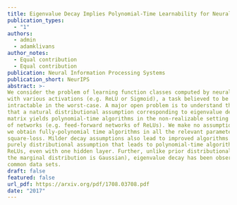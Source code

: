 ```yaml
---
title: Eigenvalue Decay Implies Polynomial-Time Learnability for Neural Networks
publication_types:
  - "1"
authors:
  - admin
  - adamklivans
author_notes:
  - Equal contribution
  - Equal contribution
publication: Neural Information Processing Systems
publication_short: NeurIPS
abstract: >-
We consider the problem of learning function classes computed by neural networks
with various activations (e.g. ReLU or Sigmoid), a task believed to be computationally
intractable in the worst-case. A major open problem is to understand the minimal assumptions under which these classes admit provably efficient algorithms. In this work we show
that a natural distributional assumption corresponding to eigenvalue decay of the Gram
matrix yields polynomial-time algorithms in the non-realizable setting for expressive classes
of networks (e.g. feed-forward networks of ReLUs). We make no assumptions on the structure of the network or the labels. Given sufficiently-strong polynomial eigenvalue decay,
we obtain fully-polynomial time algorithms in all the relevant parameters with respect to
square-loss. Milder decay assumptions also lead to improved algorithms. This is the first
purely distributional assumption that leads to polynomial-time algorithms for networks of
ReLUs, even with one hidden layer. Further, unlike prior distributional assumptions (e.g.,
the marginal distribution is Gaussian), eigenvalue decay has been observed in practice on
common data sets.
draft: false
featured: false
url_pdf: https://arxiv.org/pdf/1708.03708.pdf
date: "2017"
---
```

